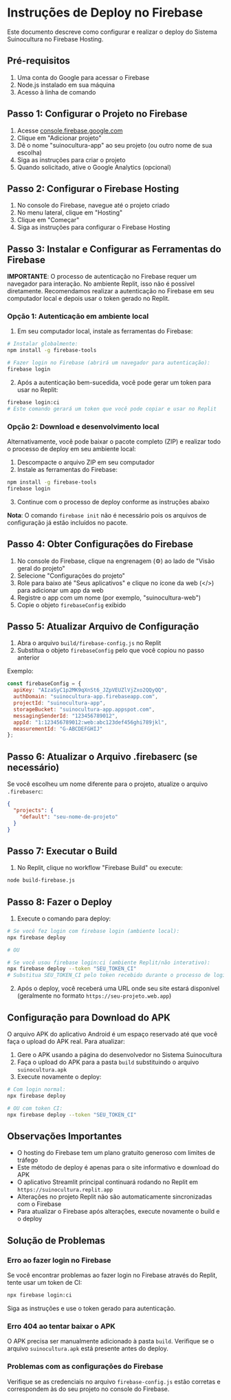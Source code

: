 # Instruções de Deploy no Firebase

Este documento descreve como configurar e realizar o deploy do Sistema Suinocultura no Firebase Hosting.

## Pré-requisitos

1. Uma conta do Google para acessar o Firebase
2. Node.js instalado em sua máquina
3. Acesso à linha de comando

## Passo 1: Configurar o Projeto no Firebase

1. Acesse [console.firebase.google.com](https://console.firebase.google.com/)
2. Clique em "Adicionar projeto"
3. Dê o nome "suinocultura-app" ao seu projeto (ou outro nome de sua escolha)
4. Siga as instruções para criar o projeto
5. Quando solicitado, ative o Google Analytics (opcional)

## Passo 2: Configurar o Firebase Hosting

1. No console do Firebase, navegue até o projeto criado
2. No menu lateral, clique em "Hosting"
3. Clique em "Começar"
4. Siga as instruções para configurar o Firebase Hosting

## Passo 3: Instalar e Configurar as Ferramentas do Firebase

**IMPORTANTE**: O processo de autenticação no Firebase requer um navegador para interação. No ambiente Replit, isso não é possível diretamente. Recomendamos realizar a autenticação no Firebase em seu computador local e depois usar o token gerado no Replit.

### Opção 1: Autenticação em ambiente local

1. Em seu computador local, instale as ferramentas do Firebase:

```bash
# Instalar globalmente:
npm install -g firebase-tools

# Fazer login no Firebase (abrirá um navegador para autenticação):
firebase login
```

2. Após a autenticação bem-sucedida, você pode gerar um token para usar no Replit:

```bash
firebase login:ci
# Este comando gerará um token que você pode copiar e usar no Replit
```

### Opção 2: Download e desenvolvimento local

Alternativamente, você pode baixar o pacote completo (ZIP) e realizar todo o processo de deploy em seu ambiente local:

1. Descompacte o arquivo ZIP em seu computador
2. Instale as ferramentas do Firebase:

```bash
npm install -g firebase-tools
firebase login
```

3. Continue com o processo de deploy conforme as instruções abaixo

**Nota**: O comando `firebase init` não é necessário pois os arquivos de configuração já estão incluídos no pacote.

## Passo 4: Obter Configurações do Firebase

1. No console do Firebase, clique na engrenagem (⚙️) ao lado de "Visão geral do projeto"
2. Selecione "Configurações do projeto"
3. Role para baixo até "Seus aplicativos" e clique no ícone da web (</>) para adicionar um app da web
4. Registre o app com um nome (por exemplo, "suinocultura-web")
5. Copie o objeto `firebaseConfig` exibido

## Passo 5: Atualizar Arquivo de Configuração

1. Abra o arquivo `build/firebase-config.js` no Replit
2. Substitua o objeto `firebaseConfig` pelo que você copiou no passo anterior

Exemplo:
```javascript
const firebaseConfig = {
  apiKey: "AIzaSyC1p2MK9qXnSt6_JZpVEUZlVjZxo2QQyQQ",
  authDomain: "suinocultura-app.firebaseapp.com",
  projectId: "suinocultura-app",
  storageBucket: "suinocultura-app.appspot.com",
  messagingSenderId: "123456789012",
  appId: "1:123456789012:web:abc123def456ghi789jkl",
  measurementId: "G-ABCDEFGHIJ"
};
```

## Passo 6: Atualizar o Arquivo .firebaserc (se necessário)

Se você escolheu um nome diferente para o projeto, atualize o arquivo `.firebaserc`:

```json
{
  "projects": {
    "default": "seu-nome-de-projeto"
  }
}
```

## Passo 7: Executar o Build

1. No Replit, clique no workflow "Firebase Build" ou execute:

```bash
node build-firebase.js
```

## Passo 8: Fazer o Deploy

1. Execute o comando para deploy:

```bash
# Se você fez login com firebase login (ambiente local):
npx firebase deploy

# OU

# Se você usou firebase login:ci (ambiente Replit/não interativo):
npx firebase deploy --token "SEU_TOKEN_CI"
# Substitua SEU_TOKEN_CI pelo token recebido durante o processo de login:ci
```

2. Após o deploy, você receberá uma URL onde seu site estará disponível (geralmente no formato `https://seu-projeto.web.app`)

## Configuração para Download do APK

O arquivo APK do aplicativo Android é um espaço reservado até que você faça o upload do APK real. Para atualizar:

1. Gere o APK usando a página do desenvolvedor no Sistema Suinocultura
2. Faça o upload do APK para a pasta `build` substituindo o arquivo `suinocultura.apk`
3. Execute novamente o deploy:

```bash
# Com login normal:
npx firebase deploy

# OU com token CI:
npx firebase deploy --token "SEU_TOKEN_CI"
```

## Observações Importantes

- O hosting do Firebase tem um plano gratuito generoso com limites de tráfego
- Este método de deploy é apenas para o site informativo e download do APK
- O aplicativo Streamlit principal continuará rodando no Replit em `https://suinocultura.replit.app`
- Alterações no projeto Replit não são automaticamente sincronizadas com o Firebase
- Para atualizar o Firebase após alterações, execute novamente o build e o deploy

## Solução de Problemas

### Erro ao fazer login no Firebase

Se você encontrar problemas ao fazer login no Firebase através do Replit, tente usar um token de CI:

```bash
npx firebase login:ci
```

Siga as instruções e use o token gerado para autenticação.

### Erro 404 ao tentar baixar o APK

O APK precisa ser manualmente adicionado à pasta `build`. Verifique se o arquivo `suinocultura.apk` está presente antes do deploy.

### Problemas com as configurações do Firebase

Verifique se as credenciais no arquivo `firebase-config.js` estão corretas e correspondem às do seu projeto no console do Firebase.